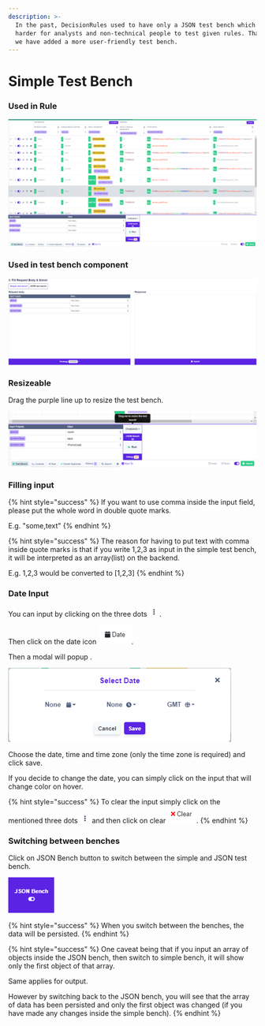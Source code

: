 ```yaml
---
description: >-
  In the past, DecisionRules used to have only a JSON test bench which made it
  harder for analysts and non-technical people to test given rules. That's why
  we have added a more user-friendly test bench.
---
```


# Simple Test Bench

### Used in Rule

![This test bench looks the same for all the rules.](../.gitbook/assets/simple-bench.png)

### Used in test bench component

![](../.gitbook/assets/inside-bench.png)

### Resizeable

Drag the purple line up to resize the test bench.

![](../.gitbook/assets/resize.png)

### Filling input

{% hint style="success" %}
If you want to use comma inside the input field, please put the whole word in double quote marks.

E.g. "some,text"
{% endhint %}

{% hint style="success" %}
The reason for having to put text with comma inside quote marks is that if you write 1,2,3 as input in the simple test bench, it will be interpreted as an array(list) on the backend.&#x20;

E.g. 1,2,3 would be converted to \[1,2,3]
{% endhint %}

### Date Input

You can input by clicking on the three dots <img src="../.gitbook/assets/image (157).png" alt="" data-size="original">.

Then click on the date icon ![](<../.gitbook/assets/image (171).png>).

Then a modal will popup .

![](<../.gitbook/assets/image (188).png>)

Choose the date, time and time zone (only the time zone is required) and click save.

If you decide to change the date, you can simply click on the input that will change color on hover.

{% hint style="success" %}
To clear the input simply click on the mentioned three dots ![](<../.gitbook/assets/image (184).png>) and then click on clear![](<../.gitbook/assets/image (179).png>).
{% endhint %}

### Switching between benches

Click on JSON Bench button to switch between the simple and JSON test bench.

![](../.gitbook/assets/switch.png)

{% hint style="success" %}
When you switch between the benches, the data will be persisted.
{% endhint %}

{% hint style="success" %}
One caveat being that if you input an array of objects inside the JSON bench, then switch to simple bench, it will show only the first object of that array.

Same applies for output.

However by switching back to the JSON bench, you will see that the array of data has been persisted and only the first object was changed (if you have made any changes inside the simple bench).
{% endhint %}

